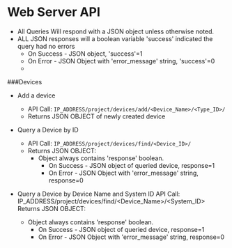 Web Server API
============
- All Queries Will respond with a JSON object unless otherwise noted.
- ALL JSON responses will a boolean variable 'success' indicated the query had no errors
	+ On Success - JSON object, 'success'=1
	+ On Error   - JSON Object with 'error_message' string, 'success'=0
	+ 
###Devices

- Add a device
  + API Call: <code>IP_ADDRESS/project/devices/add/<Device_Name>/<Type_ID>/</code>
  + Returns JSON OBJECT of newly created device 
- Query a Device by ID
  + API Call: <code>IP_ADDRESS/project/devices/find/<Device_ID>/</code>
  + Returns JSON OBJECT: 
  	* Object always contains 'response' boolean.
		+ On Success - JSON object of queried device, response=1
		+ On Error   - JSON Object with 'error_message' string, response=0

- Query a Device by Device Name and System ID
  API Call: IP_ADDRESS/project/devices/find/<Device_Name>/<System_ID>
  Returns JSON OBJECT: 
  	* Object always contains 'response' boolean.
		+ On Success - JSON object of queried device, response=1
		+ On Error   - JSON Object with 'error_message' string, response=0
